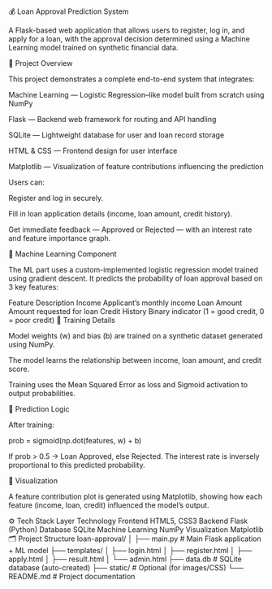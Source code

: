 
💰 Loan Approval Prediction System

A Flask-based web application that allows users to register, log in, and apply for a loan, with the approval decision determined using a Machine Learning model trained on synthetic financial data.

🚀 Project Overview

This project demonstrates a complete end-to-end system that integrates:

Machine Learning — Logistic Regression–like model built from scratch using NumPy

Flask — Backend web framework for routing and API handling

SQLite — Lightweight database for user and loan record storage

HTML & CSS — Frontend design for user interface

Matplotlib — Visualization of feature contributions influencing the prediction

Users can:

Register and log in securely.

Fill in loan application details (income, loan amount, credit history).

Get immediate feedback — Approved or Rejected — with an interest rate and feature importance graph.

🧠 Machine Learning Component

The ML part uses a custom-implemented logistic regression model trained using gradient descent.
It predicts the probability of loan approval based on 3 key features:

Feature	Description
Income	Applicant’s monthly income
Loan Amount	Amount requested for loan
Credit History	Binary indicator (1 = good credit, 0 = poor credit)
🔹 Training Details

Model weights (w) and bias (b) are trained on a synthetic dataset generated using NumPy.

The model learns the relationship between income, loan amount, and credit score.

Training uses the Mean Squared Error as loss and Sigmoid activation to output probabilities.

🔹 Prediction Logic

After training:

prob = sigmoid(np.dot(features, w) + b)


If prob > 0.5 → Loan Approved, else Rejected.
The interest rate is inversely proportional to this predicted probability.

🔹 Visualization

A feature contribution plot is generated using Matplotlib, showing how each feature (income, loan, credit) influenced the model’s output.

⚙️ Tech Stack
Layer	Technology
Frontend	HTML5, CSS3
Backend	Flask (Python)
Database	SQLite
Machine Learning	NumPy
Visualization	Matplotlib
🗂️ Project Structure
loan-approval/
│
├── main.py                  # Main Flask application + ML model
├── templates/
│   ├── login.html
│   ├── register.html
│   ├── apply.html
│   ├── result.html
│   └── admin.html
├── data.db                  # SQLite database (auto-created)
├── static/                  # Optional (for images/CSS)
└── README.md                # Project documentation
